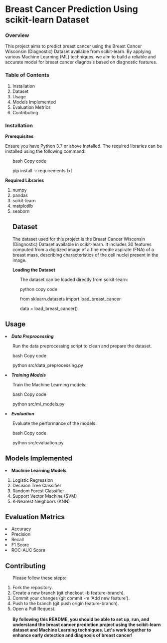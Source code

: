 <h1>Breast Cancer Prediction Using scikit-learn Dataset</h1>
<h3>Overview</h3>
<p>This project aims to predict breast cancer using the Breast Cancer Wisconsin (Diagnostic) Dataset available from scikit-learn.
  By applying various Machine Learning (ML) techniques, we aim to build a reliable and accurate model for breast cancer diagnosis based on diagnostic features.</p>

<h3>Table of Contents</h3>
<ol type = "1">
<li>Installation</li>
<li>Dataset</li>

<li>Usage</li>
<li>Models Implemented</li>
<li>Evaluation Metrics</li>

<li>Contributing</li>
</ol>
<h3>Installation</h3>
<b>Prerequisites</b>
<p>Ensure you have Python 3.7 or above installed. The required libraries can be installed using the following command:</p>
<ul>bash Copy code</ul>
<ul>pip install -r requirements.txt</ul>
<b>Required Libraries</b>
<ol type = "1">
<li>numpy</li>
<li>pandas</li>
<li>scikit-learn</li>
<li>matplotlib</li>
<li>seaborn</li>
<h2>Dataset</h2>
<p>The dataset used for this project is the Breast Cancer Wisconsin (Diagnostic) Dataset available in scikit-learn. 
  It includes 30 features computed from a digitized image of a fine needle aspirate (FNA) of a breast mass, describing characteristics of the cell nuclei present in the image.</p>

<b>Loading the Dataset</b>
<ul>The dataset can be loaded directly from scikit-learn:</ul>
<ul>python copy code</ul>
<ul>from sklearn.datasets import load_breast_cancer</ul>
<ul>data = load_breast_cancer()</ul>
</ol>
<h2>Usage</h2>

<li><b><i>Data Preprocessing</i></b></li>
<ul>Run the data preprocessing script to clean and prepare the dataset.</ul>
<ul>bash Copy code</ul>
<ul>python src/data_preprocessing.py</ul>
<li><b><i>Training Models</i></b></li>
<ul>Train the Machine Learning models:</ul>
<ul>bash Copy code</ul>
<ul>python src/ml_models.py</ul>
<li><b><i>Evaluation</i></b></li>
<ul>Evaluate the performance of the models:</ul>
<ul>bash Copy code</ul>
<ul>python src/evaluation.py</ul>

<h2>Models Implemented</h2>
<li><b>Machine Learning Models</b></li>
<ol type = "1">
<li>Logistic Regression</li>
<li>Decision Tree Classifier</li>
<li>Random Forest Classifier</li>
<li>Support Vector Machine (SVM)</li>
<li>K-Nearest Neighbors (KNN)</li>
</ol>
<h2>Evaluation Metrics</h2>
<ol type = "1">
  
</ol>
<li>Accuracy</li>
<li>Precision</li>
<li>Recall</li>
<li>F1 Score</li>
<li>ROC-AUC Score</li>



<h2>Contributing</h2>
<ul>Please follow these steps:</ul> 
<ol type = "1">
<li>Fork the repository.</li>
<li>Create a new branch (git checkout -b feature-branch).</li>
<li>Commit your changes (git commit -m 'Add new feature').</li>
<li>Push to the branch (git push origin feature-branch).</li>
<li>Open a Pull Request.</li>
</br>
<b>By following this README, you should be able to set up, run, and understand the breast cancer
  prediction project using the scikit-learn dataset and Machine Learning techniques. Let's work together to enhance early detection and diagnosis of breast cancer!</b>






